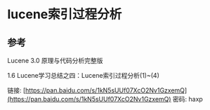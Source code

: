 # lucene索引过程分析

## 参考

Lucene 3.0 原理与代码分析完整版

1.6 Lucene学习总结之四：Lucene索引过程分析\(1\)~\(4\)

链接: [https://pan.baidu.com/s/1kN5sUUf07XcO2Nv1GzxemQ](https://pan.baidu.com/s/1kN5sUUf07XcO2Nv1GzxemQ) 密码: haxp

